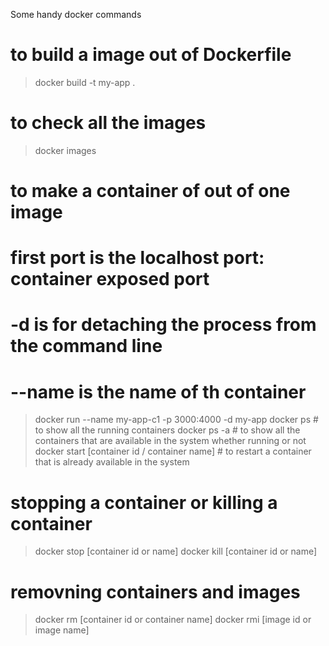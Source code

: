 Some handy docker commands

# to build a image out of Dockerfile

> docker build -t my-app .

# to check all the images

> docker images

# to make a container of out of one image

# first port is the localhost port: container exposed port

# -d is for detaching the process from the command line

# --name is the name of th container

> docker run --name my-app-c1 -p 3000:4000 -d my-app
> docker ps # to show all the running containers
> docker ps -a # to show all the containers that are available in the system whether running or not
> docker start [container id / container name] # to restart a container that is already available in the system

# stopping a container or killing a container

> docker stop [container id or name]
> docker kill [container id or name]

# removning containers and images

> docker rm [container id or container name]
> docker rmi [image id or image name]
